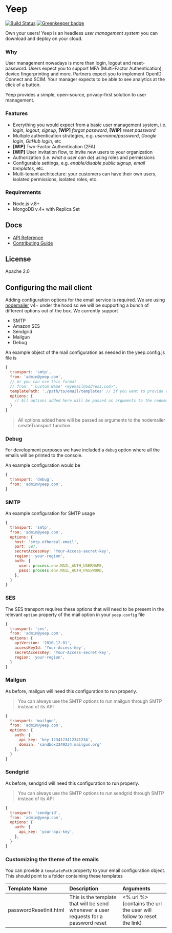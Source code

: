 # Yeep

[![Build Status](https://travis-ci.com/yeepio/yeep.svg?branch=master)](https://travis-ci.com/yeepio/yeep) [![Greenkeeper badge](https://badges.greenkeeper.io/yeepio/yeep.svg)](https://greenkeeper.io/)

Own your users! Yeep is an headless _user management system_ you can download and deploy on your cloud.

### Why

User management nowadays is more than login, logout and reset-password. Users expect you to support MFA (Multi-Factor Authentication), device fingerprinting and more. Partners expect you to implement OpenID Connect and SCIM. Your manager expects to be able to see analytics at the click of a button.

Yeep provides a simple, open-source, privacy-first solution to user management.

### Features

* Everything you would expect from a basic user management system, i.e. _login_, _logout_, _signup_, **[WIP]** _forgot password_, **[WIP]** _reset password_
* Multiple authentication strategies, e.g. _username/password_, _Google login_, _GitHub login_, etc
* **[WIP]** Two-Factor Authentication (2FA)
* **[WIP]** User invitation flow, to invite new users to your organization
* Authorization (i.e. _what a user can do_) using roles and permissions
* Configurable settings, e.g. _enable/disable public signup_, _email templates_, etc.
* Multi-tenant architecture: your customers can have their own users, isolated permissions, isolated roles, etc.

### Requirements

* Node.js v.8+
* MongoDB v.4+ with Replica Set

## Docs

* [API Reference](docs/index.md)
* [Contributing Guide](CONTRIBUTING.md)

## License

Apache 2.0


## Configuring the mail client

Adding configuration options for the email service is required.
We are using [nodemailer](https://nodemailer.com) v4+ under the hood so we will be supporting a bunch of different options out of the box. We currently support

* SMTP
* Amazon SES
* Sendgrid
* Mailgun
* Debug

An example object of the mail configuration as needed in the yeep.config.js file is
```js
{
  transport: 'smtp',
  from: 'admin@yeep.com',
  // or you can use this format
  // from: "'Custom Name' <myemail@address.com>",
  templatePath: './path/to/email/templates' // if you want to provide custom email templates
  options: {
    // All options added here will be passed as arguments to the nodemailer createTransport function.
  }
}
```

> All options added here will be passed as arguments to the nodemailer createTransport function.

### Debug

For development purposes we have included a `debug` option where all the emails will be printed to the console.

An example configuration would be 
```js
{
  transport: 'debug',
  from: 'admin@yeep.com',
}

```
### SMTP

An example configuration for SMTP usage

```js
{
  transport: 'smtp',
  from: 'admin@yeep.com',
  options: {
    host: 'smtp.ethereal.email',
    port: 587,
    secretAccessKey: 'Your-Access-secret-key',
    region: 'your-region',
    auth: {
      user: process.env.MAIL_AUTH_USERNAME,
      pass: process.env.MAIL_AUTH_PASSWORD,
    },
  }
}
```

### SES

The SES transport requires these options that will need to be present in the relevant `option` property of the mail option in your `yeep.config` file

```js
{
  transport: 'ses',
  from: 'admin@yeep.com',
  options: {
    apiVersion: '2010-12-01',
    accessKeyId: 'Your-Access-key',
    secretAccessKey: 'Your-Access-secret-key',
    region: 'your-region',
  }
}
```

### Mailgun

As before, mailgun will need this configuration to run properly.

> You can always use the SMTP options to run mailgun through SMTP instead of its API

```js
{
  transport: 'mailgun',
  from: 'admin@yeep.com',
  options: {
    auth: {
      api_key: 'key-1234123412341234',
      domain: 'sandbox3249234.mailgun.org'
    },
  }
}
```

### Sendgrid

As before, sendgrid will need this configuration to run properly.

> You can always use the SMTP options to run sendgrid through SMTP instead of its API

```js
{
  transport: 'sendgrid',
  from: 'admin@yeep.com',
  options: {
    auth: {
      api_key: 'your-api-key',
    },
  }
}
```

### Customizing the theme of the emails

You can provide a `templatePath` property to your email configuration object. This should point to a folder containing these templates

| Template Name          | Description         | Arguments
|:-----------------------|:--------------------|:---------------------|
| passwordResetInit.html | This is the template that will be send whenever a user requests for a password reset | <% url %> (contains the url the user will follow to reset the link)